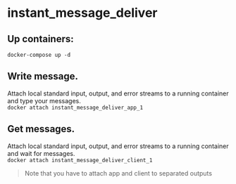 # instant_message_deliver

## Up containers:
`docker-compose up -d`

## Write message.
Attach local standard input, output, and error streams to a running container and type your messages.\
    `docker attach instant_message_deliver_app_1`

## Get messages.
Attach local standard input, output, and error streams to a running container and wait for messages.\
    `docker attach instant_message_deliver_client_1`

> Note that you have to attach app and client to separated outputs
